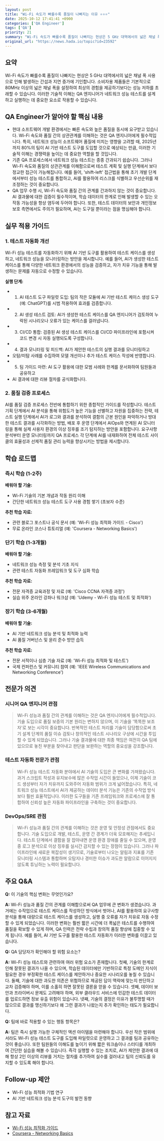 ```yaml
---
layout: post
title: "Wi-Fi 속도가 빠를수록 품질이 나빠지는 이유 ⭐⭐⭐"
date: 2025-10-12 17:41:41 +0900
categories: ['QA Engineer']
tags: ['QA']
priority: 21
summary: "Wi-Fi 속도가 빠를수록 품질이 나빠지는 현상은 5 GHz 대역에서의 넓은 채널 폭 사용으로 인해 발생하는 간섭과 지연 증가에 기인합니다. 소비자용 제품들은 기본적으로 80MHz 이상의 넓은 채널 폭을 설정하여 최상의 경험을 제공하기보다는 성능 저하를 초래할 수 있습니다. 이러한 기술적 이해는 QA 엔지니어가 네트워크 성능 테스트를 설계하고 실행하는 데 중요한 요소로 작용할 수 있습니다."
original_url: "https://news.hada.io/topic?id=23592"
---
```


## 요약

Wi-Fi 속도가 빠를수록 품질이 나빠지는 현상은 5 GHz 대역에서의 넓은 채널 폭 사용으로 인해 발생하는 간섭과 지연 증가에 기인합니다. 소비자용 제품들은 기본적으로 80MHz 이상의 넓은 채널 폭을 설정하여 최상의 경험을 제공하기보다는 성능 저하를 초래할 수 있습니다. 이러한 기술적 이해는 QA 엔지니어가 네트워크 성능 테스트를 설계하고 실행하는 데 중요한 요소로 작용할 수 있습니다.

## QA Engineer가 알아야 할 핵심 내용

- 현대 소프트웨어 개발 환경에서는 빠른 속도와 높은 품질을 동시에 요구받고 있습니다. Wi-Fi 속도와 품질 간의 상관관계를 이해하는 것은 QA 엔지니어에게 필수적입니다. 특히, 네트워크 성능이 소프트웨어 품질에 미치는 영향을 고려할 때, 2025년까지 80%의 팀이 AI 기반 테스트 도구를 도입할 것으로 예상되는 만큼, 이러한 기술적 이해는 경쟁력을 높이는 데 중요한 역할을 할 것입니다.
- 기존 QA 프로세스에서 네트워크 성능 테스트는 종종 간과되기 쉽습니다. 그러나 Wi-Fi 속도와 품질의 상관관계를 이해함으로써 테스트 계획 및 실행 단계에서 보다 정교한 접근이 가능해집니다. 예를 들어, 'shift-left' 접근법을 통해 초기 개발 단계에서부터 성능 테스트를 통합하고, AI를 활용하여 리스크를 식별하고 우선순위를 재조정하는 것이 중요합니다.
- QA 업무 수행 시, Wi-Fi 속도와 품질 간의 관계를 간과하지 않는 것이 중요합니다. AI 결과물에 대한 검증이 필수적이며, 학습 데이터의 한계로 인해 발생할 수 있는 오작동 가능성을 항상 염두에 두어야 합니다. 또한, 테스트 데이터의 보안과 개인정보 보호 측면에서도 주의가 필요하며, AI는 도구일 뿐이라는 점을 명심해야 합니다.

## 실무 적용 가이드

### 1. 테스트 자동화 개선

Wi-Fi 성능 테스트를 자동화하기 위해 AI 기반 도구를 활용하여 테스트 케이스를 생성하고, 네트워크 성능을 모니터링하는 방안을 제시합니다. 예를 들어, AI가 생성한 테스트 케이스를 통해 다양한 네트워크 환경에서의 성능을 검증하고, 자가 치유 기능을 통해 발생하는 문제를 자동으로 수정할 수 있습니다.

**실행 단계:**
- 1. AI 테스트 도구 파일럿 도입: 팀의 작은 모듈에 AI 기반 테스트 케이스 생성 도구(예: ChatGPT)를 시범 적용하여 효과를 검증합니다.
- 2. AI 생성 테스트 검토: AI가 생성한 테스트 케이스를 QA 엔지니어가 검토하여 누락된 시나리오나 오류가 있는 케이스를 걸러냅니다.
- 3. CI/CD 통합: 검증된 AI 생성 테스트 케이스를 CI/CD 파이프라인에 포함시켜 코드 변경 시 자동 실행되도록 구성합니다.
- 4. 결과 모니터링 및 피드백: AI가 제안한 테스트의 실행 결과를 모니터링하고
- 오탐/미탐 사례를 수집하여 모델 개선이나 추가 테스트 케이스 작성에 반영합니다.
- 5. 팀 가이드 마련: AI 도구 활용에 대한 모범 사례와 한계를 문서화하여 팀원들과 공유하고
- AI 결과에 대한 리뷰 절차를 공식화합니다.

### 2. 품질 검증 프로세스

AI를 품질 검증 프로세스 전반에 통합하기 위한 종합적인 가이드를 작성합니다. 테스트 기획 단계에서 AI 분석을 통해 위험도가 높은 기능을 선별하고 자원을 집중하는 전략, 테스트 실행 단계에서 AI가 로그와 결과를 분석하여 결함의 근본 원인을 파악하거나 방대한 테스트 결과를 시각화하는 방법, 배포 후 운영 단계에서 AIOps와 연계된 AI 모니터링을 통해 실제 사용자 환경의 이상 징후를 조기 탐지하는 방안을 포함합니다. 요구사항 분석부터 운영 모니터링까지 QA 프로세스 각 단계에 AI를 내재화하여 전체 테스트 사이클의 효율성과 선제적 품질 관리 능력을 향상시키는 방법을 제시합니다.

## 학습 로드맵

### 즉시 학습 (1-2주)

**배워야 할 기술:**
- Wi-Fi 기술의 기본 개념과 작동 원리 이해
- 간단한 네트워크 성능 테스트 도구 사용 경험 쌓기 (초보자 수준)

**추천 학습 자료:**
- 관련 블로그 포스트나 공식 문서 (예: 'Wi-Fi 성능 최적화 가이드 - Cisco')
- 무료 온라인 코스나 튜토리얼 (예: 'Coursera - Networking Basics')

### 단기 학습 (1-3개월)

**배워야 할 기술:**
- 네트워크 성능 측정 및 분석 기초 지식
- 관련 테스트 자동화 프레임워크 및 도구 심화 학습

**추천 학습 자료:**
- 전문 자격증 교육과정 및 자료 (예: 'Cisco CCNA 자격증 과정')
- 실습 위주 온라인 강좌나 워크샵 (예: 'Udemy - Wi-Fi 성능 테스트 및 최적화')

### 장기 학습 (3-6개월)

**배워야 할 기술:**
- AI 기반 네트워크 성능 분석 및 최적화 능력
- AI 품질 거버넌스 및 윤리 준수 방안 습득

**추천 학습 자료:**
- 전문 서적이나 심층 기술 자료 (예: 'Wi-Fi 성능 최적화 및 테스트')
- 국제 컨퍼런스 및 커뮤니티 참여 (예: 'IEEE Wireless Communications and Networking Conference')

## 전문가 의견

### 시니어 QA 엔지니어 관점

> Wi-Fi 성능과 품질 간의 관계를 이해하는 것은 QA 엔지니어에게 필수적입니다. 기술 도입으로 품질 보증의 기본 원리는 변하지 않으며, 이 기술을 '똑똑한 보조자'로 보는 시각이 중요합니다. 반복적인 테스트 처리를 기술이 담당함으로써 초기 설계 단계의 품질 이슈 검토나 창의적인 테스트 시나리오 구상에 시간을 투입할 수 있게 되었습니다. 그러나 기술 결과물에 대한 최종 책임은 여전히 QA 팀에 있으므로 놓친 부분을 찾아내고 판단을 보완하는 역할의 중요성을 강조합니다.

### 테스트 자동화 전문가 관점

> Wi-Fi 성능 테스트 자동화 분야에서 AI 기술의 도입은 큰 변화를 가져왔습니다. 과거 스크립트 작성과 유지보수에 많은 수작업 시간이 들었으나, 이제 기술이 코드 생성부터 자가 치유까지 도와주어 자동화 범위가 크게 넓어졌습니다. 특히, 네트워크 성능 테스트에서 AI가 제공하는 데이터 분석 기능은 기존의 수작업 방식보다 훨씬 효율적입니다. 이러한 도구들을 기존 프레임워크와 프로세스에 잘 통합하여 신뢰성 높은 자동화 파이프라인을 구축하는 것이 중요합니다.

### DevOps/SRE 관점

> Wi-Fi 성능과 품질 간의 관계를 이해하는 것은 운영 및 안정성 관점에서도 중요합니다. 기술 도입으로 개발, 테스트, 운영 간 경계가 더욱 모호해지는 추세입니다. 테스트 단계에서 결함을 잘 잡아내면 운영 환경 장애를 줄일 수 있으며, 운영 중 로그 분석으로 이상 징후를 실시간 감지할 수 있는 장점이 있습니다. 그러나 파이프라인에 새로운 복잡성이 생기므로, 기술로부터 나오는 알림과 지표를 기존 모니터링 시스템과 통합하며 오탐지나 경미한 이슈가 과도한 알람으로 이어지지 않도록 튜닝하는 노력이 필요합니다.

## 주요 Q&A

**Q:** 이 기술의 핵심 변화는 무엇인가요?

**A:** Wi-Fi 성능과 품질 간의 관계를 이해함으로써 QA 업무에 큰 변화가 생겼습니다. 과거에는 수작업으로 테스트 케이스를 작성하던 방식에서 벗어나, AI를 활용하여 요구사항 분석을 통해 대량으로 테스트 케이스를 생성하고, 실행 중 오류를 자가 치유로 자동 수정할 수 있게 되었습니다. 이러한 변화는 훨씬 짧은 시간에 더 폭넓은 테스트를 수행하여 품질을 확보할 수 있게 하며, QA 인력은 전략 수립과 창의적 품질 향상에 집중할 수 있게 됩니다. 예를 들어, AI 기반 도구를 활용한 테스트 자동화가 이러한 변화를 이끌고 있습니다.

**Q:** QA 담당자가 확인해야 할 위험 요소는?

**A:** Wi-Fi 성능 테스트와 관련하여 여러 위험 요소가 존재합니다. 첫째, 기술의 한계로 인해 잘못된 결과가 나올 수 있으며, 학습된 데이터에만 기반하므로 특정 도메인 지식이 필요한 경우 부정확한 테스트 케이스를 제안하거나 중요한 시나리오를 놓칠 수 있습니다. 둘째, 기술에 대한 과도한 의존은 위험하므로 제공된 답이 맥락에 맞는지 판단하고 교차 검증해야 하며, 이를 소홀히 하면 잘못된 결론을 얻을 수 있습니다. 셋째, 데이터 보안과 프라이버시 문제도 고려해야 하며, 외부 클라우드 서비스에 민감한 테스트 데이터를 업로드하면 정보 유출 위험이 있습니다. 넷째, 기술의 결정은 이유가 불투명할 때가 많으므로 결과를 맹신하기보다 왜 그런 결과가 나왔는지 추가 확인하는 태도가 필요합니다.

**Q:** 팀에 바로 적용할 수 있는 행동 항목은?

**A:** 팀은 즉시 실행 가능한 구체적인 액션 아이템을 마련해야 합니다. 우선 작은 범위에서라도 Wi-Fi 성능 테스트 도구를 도입해 파일럿으로 운영하고 그 결과를 팀과 공유하는 것이 좋습니다. 또한 팀원들의 이해도를 높이기 위해 짧은 워크숍이나 스터디를 개최하여 간단한 실습을 해볼 수 있습니다. 즉각 실행할 수 있는 조치로, AI가 제안한 결과에 대해 항상 2인 이상의 리뷰를 거치는 절차를 추가하여 실수를 걸러내고 팀의 신뢰도를 유지할 수 있도록 해야 합니다.

## Follow-up 제안

- Wi-Fi 성능 최적화 기법 연구
- AI 기반 네트워크 성능 분석 도구의 발전 동향

## 참고 자료

- [Wi-Fi 성능 최적화 가이드](https://www.cisco.com/c/en/us/solutions/small-business/resource-center/wifi-performance-optimization.html)
- [Coursera - Networking Basics](https://www.coursera.org/learn/networking-basics)

